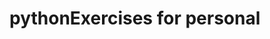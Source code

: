 # pythonExercises for personal

    




   
   
  
    















































